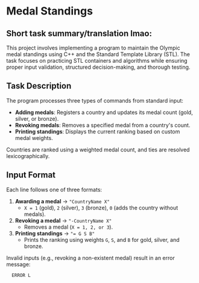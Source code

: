 # Medal Standings

## Short task summary/translation lmao:
This project involves implementing a program to maintain the Olympic medal standings using C++ and the Standard Template Library (STL). The task focuses on practicing STL containers and algorithms while ensuring proper input validation, structured decision-making, and thorough testing.

## Task Description
The program processes three types of commands from standard input:
- **Adding medals**: Registers a country and updates its medal count (gold, silver, or bronze).
- **Revoking medals**: Removes a specified medal from a country's count.
- **Printing standings**: Displays the current ranking based on custom medal weights.

Countries are ranked using a weighted medal count, and ties are resolved lexicographically.

## Input Format
Each line follows one of three formats:
1. **Awarding a medal** → `"CountryName X"`  
   - `X = 1` (gold), `2` (silver), `3` (bronze), `0` (adds the country without medals).  
2. **Revoking a medal** → `"-CountryName X"`  
   - Removes a medal (`X = 1, 2, or 3`).  
3. **Printing standings** → `"= G S B"`  
   - Prints the ranking using weights `G`, `S`, and `B` for gold, silver, and bronze.  

Invalid inputs (e.g., revoking a non-existent medal) result in an error message:  
```
  ERROR L
```

